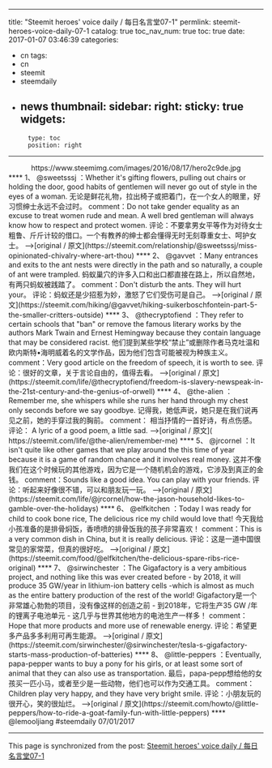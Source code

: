
---
title: "Steemit heroes' voice daily  / 每日名言堂07-1"
permlink: steemit-heroes-voice-daily-07-1
catalog: true
toc_nav_num: true
toc: true
date: 2017-01-07 03:46:39
categories:
- cn
tags:
- cn
- steemit
- steemdaily
- news
thumbnail: 
sidebar:
    right:
        sticky: true
widgets:
    -
        type: toc
        position: right
---


<center>https://www.steemimg.com/images/2016/08/17/hero2c9de.jpg</center>
****
1、 @sweetsssj ：Whether it's gifting flowers, pulling out chairs or holding the door, good habits of gentlemen will never go out of style in the eyes of a woman.
无论是鲜花礼物，拉出椅子或把着门，在一个女人的眼里，好习惯绅士永远不会过时。
comment：Do not take gender equality as an excuse to treat women rude and mean. A well bred gentleman will always know how to respect and protect women.
评论：不要拿男女平等作为对待女士粗鲁、斤斤计较的借口。一个有教养的绅士都会懂得无时无刻尊重女士、呵护女士。
-->[original / 原文](https://steemit.com/relationship/@sweetsssj/miss-opinionated-chivalry-where-art-thou)
****
2、 @gavvet ：Many entrances and exits to the ant nests were directly in the path and so naturally, a couple of ant were trampled. 
蚂蚁巢穴的许多入口和出口都直接在路上，所以自然地，有两只蚂蚁被践踏了。
comment：Don't disturb the ants. They will hurt your。
评论：蚂蚁还是少招惹为妙，激怒了它们受伤可是自己。
-->[original / 原文](https://steemit.com/hiking/@gavvet/hiking-suikerboschfontein-part-5-the-smaller-critters-outside)
****
3、 @thecryptofiend ：They refer to certain schools that "ban" or remove the famous literary works by the authors Mark Twain and Ernest Hemingway because they contain language that may be considered racist.
他们提到某些学校“禁止”或删除作者马克吐温和欧内斯特•海明威着名的文学作品，因为他们包含可能被视为种族主义。
comment：Very good article on the freedom of speech, it is worth to see.
评论：很好的文章，关于言论自由的，值得去看。
-->[original / 原文](https://steemit.com/life/@thecryptofiend/freedom-is-slavery-newspeak-in-the-21st-century-and-the-genius-of-orwell)
****
4、  @the-alien ：Remember me, she whispers while she runs her hand through my chest only seconds before we say goodbye. 
记得我，她低声说，她只是在我们说再见之前，她的手穿过我的胸前。
comment： 相当抒情的一首好诗，有点伤感。
评论： A lyric of a good poem, a little sad.
-->[original / 原文]( https://steemit.com/life/@the-alien/remember-me)
****
5、 @jrcornel ：It isn't quite like other games that we play around the this time of year because it is a game of random chance and it involves real money. 
这并不像我们在这个时候玩的其他游戏，因为它是一个随机机会的游戏，它涉及到真正的金钱。
comment：Sounds like a good idea. You can play with your friends.
评论：听起来好像很不错，可以和朋友玩一玩。
-->[original / 原文](https://steemit.com/life/@jrcornel/how-the-jason-household-likes-to-gamble-over-the-holidays)
****
6、 @elfkitchen ：Today I was ready for child to cook bone rice, The delicious rice my child would love that!
今天我给小孩准备的是排骨焖饭，香喷喷的排骨饭我的孩子非常喜欢！
comment：This is a very common dish in China, but it is really delicious.
评论：这是一道中国很常见的家常菜，但真的很好吃。
-->[original / 原文](https://steemit.com/food/@elfkitchen/the-delicious-spare-ribs-rice-original)
****
7、 @sirwinchester ：The Gigafactory is a very ambitious project, and nothing like this was ever created before - by 2018, it will produce 35 GW/year in lithium-ion battery cells -which is almost as much as the entire battery production of the rest of the world!
Gigafactory是一个非常雄心勃勃的项目，没有像这样的创造之前 - 到2018年，它将生产35 GW /年的锂离子电池单元 - 这几乎与世界其他地方的电池生产一样多！
comment：Hope that more products and more use of renewable energy.
评论：希望更多产品多多利用可再生能源。
-->[original / 原文](https://steemit.com/sirwinchester/@sirwinchester/tesla-s-gigafactory-starts-mass-production-of-batteries)
****
8、 @little-peppers ：Eventually, papa-pepper wants to buy a pony for his girls, or at least some sort of animal that they can also use as transportation.
最后，papa-pepp想给他的女孩买一匹小马，或者至少是一些动物，他们也可以作为交通工具。
comment：Children play very happy, and they have very bright smile.
评论：小朋友玩的很开心，笑的很灿烂。
-->[original / 原文](https://steemit.com/howto/@little-peppers/how-to-ride-a-goat-family-fun-with-little-peppers)
****
@lemooljiang #steemdaily 07/01/2017

- - -

This page is synchronized from the post: [Steemit heroes' voice daily  / 每日名言堂07-1](https://steemit.com/@lemooljiang/steemit-heroes-voice-daily-07-1)
